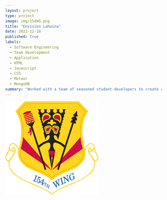 ```yaml
---
layout: project
type: project
image: img/154WG.png
title: "Envision Lahaina"
date: 2022-12-10
published: true
labels:
  - Software Engineering
  - Team Development
  - Application
  - HTML
  - Javascript
  - CSS
  - Meteor
  - MongoDB
summary: "Worked with a team of seasoned student-developers to create a web-application in support of the recovery from the Lahaina wildfire."
---
```


<img class="img-fluid" src="../img/154WG.png"
    width="300"
    height="300"  />
